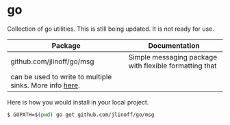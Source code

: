 # go
Collection of go utilities. This is still being updated. It is not ready for use.

| Package | Documentation |
| ------- | ------------- |
| github.com/jlinoff/go/msg | Simple messaging package with flexible formatting that
can be used to write to multiple sinks. More info [here](https://godoc.org/github.com/jlinoff/go/msg). |

Here is how you would install in your local project.

```bash
$ GOPATH=$(pwd) go get github.com/jlinoff/go/msg
```
